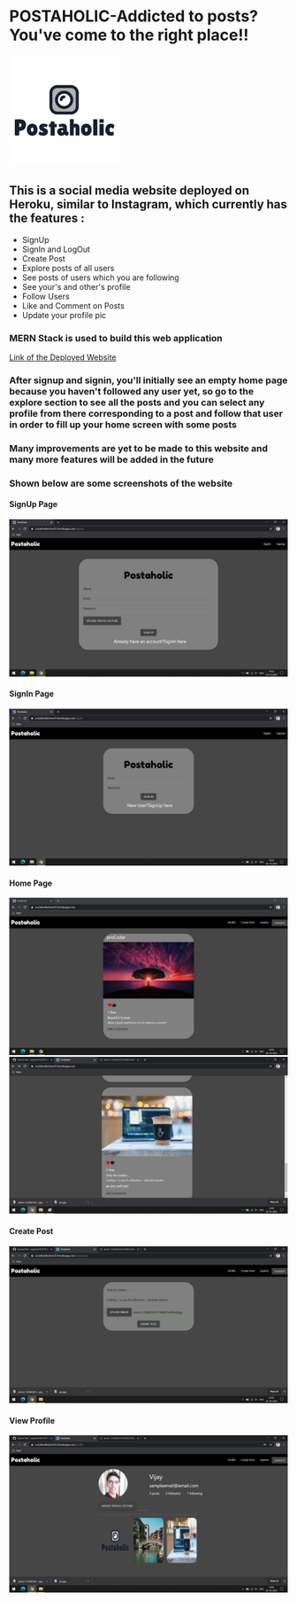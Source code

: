 <h1>POSTAHOLIC-Addicted to posts?You've come to the right place!!</h1>
<img src="https://raw.githubusercontent.com/vijayjoshi16/POSTAHOLIC-SOCIAL-MEDIA-WEBSITE/main/client/public/logo.png"/>
<h2>This is a social media website deployed on Heroku, similar to Instagram, which currently has the features :</h2>
<ul>
<li>SignUp</li>
<li>SignIn and LogOut</li>
<li>Create Post</li>
<li>Explore posts of all users</li>
<li>See posts of users which you are following</li>
<li>See your's and other's profile</li>
<li>Follow Users</li>
<li>Like and Comment on Posts</li>
<li>Update your profile pic</li></ul>

<h3>MERN Stack is used to build this web application</h3>
<a href="https://socialmediaclone55.herokuapp.com/">Link of the Deployed Website</a>
<h3>After signup and signin, you'll initially see an empty home page because you haven't followed any user yet, so go to the explore section to see all the posts and 
you can select any profile from there corresponding to a post and follow that user in order to fill up your home screen with some posts</h3>
<h3>Many improvements are yet to be made to this website and many more features will be added in the future</h3>
<h3>Shown below are some screenshots of the website</h3>
<h4>SignUp Page</h4>
<img src="https://raw.githubusercontent.com/vijayjoshi16/POSTAHOLIC-SOCIAL-MEDIA-WEBSITE/main/client/public/signup.png"/>
<h4>SignIn Page</h4>
<img src="https://raw.githubusercontent.com/vijayjoshi16/POSTAHOLIC-SOCIAL-MEDIA-WEBSITE/main/client/public/signin.png"/>
<h4>Home Page</h4>
<img src="https://raw.githubusercontent.com/vijayjoshi16/POSTAHOLIC-SOCIAL-MEDIA-WEBSITE/main/client/public/homepage.png"/>
<img src="https://raw.githubusercontent.com/vijayjoshi16/POSTAHOLIC-SOCIAL-MEDIA-WEBSITE/main/client/public/homepage2.png"/>
<h4>Create Post</h4>
<img src="https://raw.githubusercontent.com/vijayjoshi16/POSTAHOLIC-SOCIAL-MEDIA-WEBSITE/main/client/public/createpost.png"/>
<h4>View Profile</h4>
<img src="https://raw.githubusercontent.com/vijayjoshi16/POSTAHOLIC-SOCIAL-MEDIA-WEBSITE/main/client/public/viewprofile.png"/>
